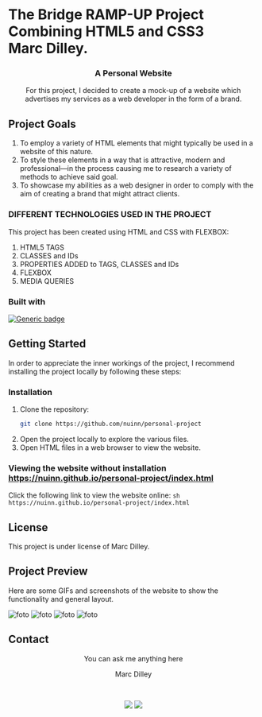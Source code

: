 # The Bridge RAMP-UP Project<br>Combining HTML5 and CSS3<br>Marc Dilley.

<h3 align="center">A Personal Website</h3>

<p align="center">For this project, I decided to create a mock-up of a website which advertises my services as a web developer in the form of a brand.</p>

## Project Goals

<ol>
  <li>To employ a variety of HTML elements that might typically be used in a website of this nature.
  <li>To style these elements in a way that is attractive, modern and professional—in the process causing me to research a variety of methods to achieve said goal.
  <li>To showcase my abilities as a web designer in order to comply with the aim of creating a brand that might attract clients.
</ol>

### DIFFERENT TECHNOLOGIES USED IN THE PROJECT

This project has been created using HTML and CSS with FLEXBOX:

<objectives>
  <ol>
    <li>HTML5 TAGS</li>
    <li>CLASSES and IDs</a></li>
    <li>PROPERTIES ADDED to TAGS, CLASSES and IDs</a></li>
    <li>FLEXBOX</a></li>
    <li>MEDIA QUERIES</a></li>
  </ol>
</objectives>

### Built with

[![Generic badge](https://img.shields.io/badge/<HTML5>-<CSS3>-<COLOR>.svg)](https://shields.io/)


## Getting Started

In order to appreciate the inner workings of the project, I recommend installing the project locally by following these steps:

### Installation

1. Clone the repository:
    ```sh
    git clone https://github.com/nuinn/personal-project
    ```
2. Open the project locally to explore the various files.
3. Open HTML files in a web browser to view the website.

### Viewing the website without installation https://nuinn.github.io/personal-project/index.html

Click the following link to view the website online:
    ```sh
    https://nuinn.github.io/personal-project/index.html
    ```

## License

This project is under license of Marc Dilley.

## Project Preview

Here are some GIFs and screenshots of the website to show the functionality and general layout.

![foto](./assets/screengrabs/home.gif)
![foto](./assets/screengrabs/projects.gif)
![foto](./assets/screengrabs/Biography.png)
![foto](./assets/screengrabs/Contact.png)


## Contact 


<p align="center" >You can ask me anything here</p>
<p align="center" >Marc Dilley</p>
</br>
<p align="center">
<a href = "mailto:marcdilley@gmail.com"><img src="https://img.shields.io/badge/-Gmail-%23333?style=for-the-badge&logo=gmail&logoColor=white" target="_blank"></a>
    <a href="https://www.linkedin.com/in/marc-dilley-288407a1/" target="_blank"><img src="https://img.shields.io/badge/-LinkedIn-%230077B5?style=for-the-badge&logo=linkedin&logoColor=white" target="_blank"></a> 
</p>